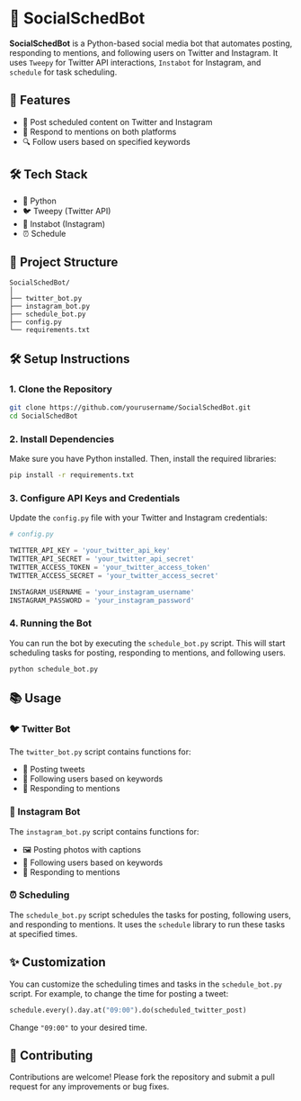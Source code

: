 # 🌟 SocialSchedBot

**SocialSchedBot** is a Python-based social media bot that automates posting, responding to mentions, and following users on Twitter and Instagram. It uses `Tweepy` for Twitter API interactions, `Instabot` for Instagram, and `schedule` for task scheduling.

## 🚀 Features

- 📅 Post scheduled content on Twitter and Instagram
- 💬 Respond to mentions on both platforms
- 🔍 Follow users based on specified keywords

## 🛠️ Tech Stack

- 🐍 Python
- 🐦 Tweepy (Twitter API)
- 📸 Instabot (Instagram)
- ⏰ Schedule

## 📁 Project Structure

```
SocialSchedBot/
│
├── twitter_bot.py
├── instagram_bot.py
├── schedule_bot.py
├── config.py
└── requirements.txt
```

## 🛠️ Setup Instructions

### 1. Clone the Repository

```bash
git clone https://github.com/yourusername/SocialSchedBot.git
cd SocialSchedBot
```

### 2. Install Dependencies

Make sure you have Python installed. Then, install the required libraries:

```bash
pip install -r requirements.txt
```

### 3. Configure API Keys and Credentials

Update the `config.py` file with your Twitter and Instagram credentials:

```python
# config.py

TWITTER_API_KEY = 'your_twitter_api_key'
TWITTER_API_SECRET = 'your_twitter_api_secret'
TWITTER_ACCESS_TOKEN = 'your_twitter_access_token'
TWITTER_ACCESS_SECRET = 'your_twitter_access_secret'

INSTAGRAM_USERNAME = 'your_instagram_username'
INSTAGRAM_PASSWORD = 'your_instagram_password'
```

### 4. Running the Bot

You can run the bot by executing the `schedule_bot.py` script. This will start scheduling tasks for posting, responding to mentions, and following users.

```bash
python schedule_bot.py
```

## 📚 Usage

### 🐦 Twitter Bot

The `twitter_bot.py` script contains functions for:

- 📝 Posting tweets
- 👥 Following users based on keywords
- 💬 Responding to mentions

### 📸 Instagram Bot

The `instagram_bot.py` script contains functions for:

- 🖼️ Posting photos with captions
- 👥 Following users based on keywords
- 💬 Responding to mentions

### ⏰ Scheduling

The `schedule_bot.py` script schedules the tasks for posting, following users, and responding to mentions. It uses the `schedule` library to run these tasks at specified times.

## ✨ Customization

You can customize the scheduling times and tasks in the `schedule_bot.py` script. For example, to change the time for posting a tweet:

```python
schedule.every().day.at("09:00").do(scheduled_twitter_post)
```

Change `"09:00"` to your desired time.

## 🤝 Contributing

Contributions are welcome! Please fork the repository and submit a pull request for any improvements or bug fixes.
